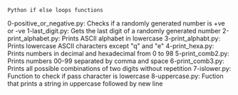 	Python if else loops functions
0-positive_or_negative.py: Checks if a randomly generated number is +ve or -ve
1-last_digit.py: Gets the last digit of a randomly generated number
2-print_alphabet.py: Prints ASCII alphabet in lowercase
3-print_alphabt.py: Prints lowercase ASCII characters except "q" and "e"
4-print_hexa.py: Prints numbers in decimal and hexadecimal from 0 to 98
5-print_comb2.py: Prints numbers 00-99 separated by comma and space
6-print_comb3.py: Prints all possible combinations of two digits without repetition
7-islower.py: Function to check if pass character is lowercase
8-uppercase.py: Fuction that prints a string in uppercase followed by new line
